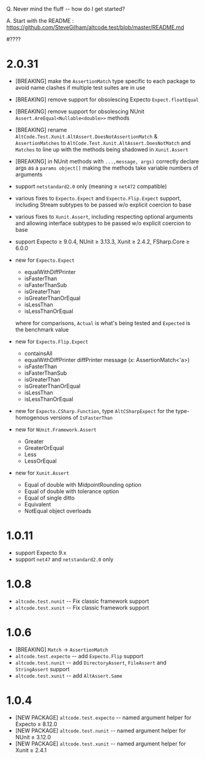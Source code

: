 Q. Never mind the fluff -- how do I get started?

A. Start with the README : https://github.com/SteveGilham/altcode.test/blob/master/README.md

#????

# 2.0.31
* [BREAKING] make the `AssertionMatch` type specific to each package to avoid name clashes if multiple test suites are in use
* [BREAKING] remove support for obsolescing Expecto `Expect.floatEqual`
* [BREAKING] remove support for obsolescing NUnit `Assert.AreEqual<Nullable<double>>` methods
* [BREAKING] rename `AltCode.Test.Xunit.AltAssert.DoesNotAssertionMatch` & `AssertionMatches` to `AltCode.Test.Xunit.AltAssert.DoesNotMatch` and `Matches` to line up with the methods being shadowed in `Xunit.Assert`
* [BREAKING] in NUnit methods with `...,message, args)` correctly declare args as a `params object[]` making the methods take variable numbers of arguments
* support `netstandard2.0` only (meaning ≥ `net472` compatible)
* various fixes to `Expecto.Expect` and `Expecto.Flip.Expect` support, including Stream subtypes to be passed w/o explicit coercion to base
* various fixes to `Xunit.Assert`, including respecting optional arguments and allowing interface subtypes to be passed w/o explicit coercion to base
* support Expecto ≥ 9.0.4, NUnit ≥ 3.13.3, Xunit ≥ 2.4.2,  FSharp.Core ≥ 6.0.0
* new for `Expecto.Expect`
  * equalWithDiffPrinter
  * isFasterThan 
  * isFasterThanSub 
  * isGreaterThan
  * isGreaterThanOrEqual
  * isLessThan
  * isLessThanOrEqual

  where for comparisons, `Actual` is what's being tested and `Expected` is the benchmark value
* new for `Expecto.Flip.Expect`
  * containsAll
  * equalWithDiffPrinter diffPrinter message  (x: AssertionMatch<'a>)
  * isFasterThan 
  * isFasterThanSub 
  * isGreaterThan
  * isGreaterThanOrEqual
  * isLessThan
  * isLessThanOrEqual
* new for `Expecto.CSharp.Function`, type `AltCSharpExpect` for the type-homogenous versions of `IsFasterThan`
* new for `NUnit.Framework.Assert`
  * Greater
  * GreaterOrEqual
  * Less
  * LessOrEqual
* new for `Xunit.Assert`
  * Equal of double with MidpointRounding option
  * Equal of double with tolerance option
  * Equal of single ditto
  * Equivalent
  * NotEqual object overloads

# 1.0.11
* support Expecto 9.x
* support `net47` and `netstandard2.0` only

# 1.0.8
* `altcode.test.nunit` -- Fix classic framework support 
* `altcode.test.xunit` -- Fix classic framework support

# 1.0.6
* [BREAKING] `Match` -> `AssertionMatch`
* `altcode.test.expecto` -- add `Expecto.Flip` support
* `altcode.test.nunit` -- add `DirectoryAssert`, `FileAssert` and `StringAssert` support
* `altcode.test.xunit` -- add `AltAssert.Same`

# 1.0.4
* [NEW PACKAGE] `altcode.test.expecto` -- named argument helper for Expecto ≥ 8.12.0
* [NEW PACKAGE] `altcode.test.nunit` -- named argument helper for NUnit ≥ 3.12.0
* [NEW PACKAGE] `altcode.test.xunit` -- named argument helper for Xunit ≥ 2.4.1